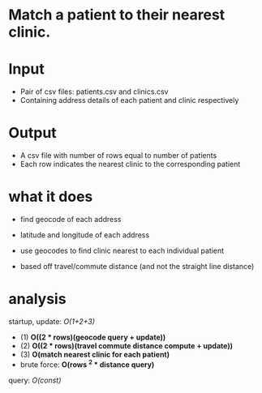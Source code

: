 # Match a patient to their nearest clinic.

# Input
- Pair of csv files: patients.csv and clinics.csv
- Containing address details of each patient and clinic respectively

# Output 
- A csv file with number of rows equal to number of patients
- Each row indicates the nearest clinic to the corresponding patient

# what it does
- find geocode of each address 
- latitude and longitude of each address

- use geocodes to find clinic nearest to each individual patient
- based off travel/commute distance (and not the straight line distance)

# analysis 
startup, update: *O(1+2+3)*

- (1) **O((2 * rows)(geocode query + update))**
- (2) **O((2 * rows)(travel commute distance compute + update))**
- (3) **O(match nearest clinic for each patient)**
 - brute force: **O(rows <sup>2</sup> * distance query)**

query: *O(const)*

